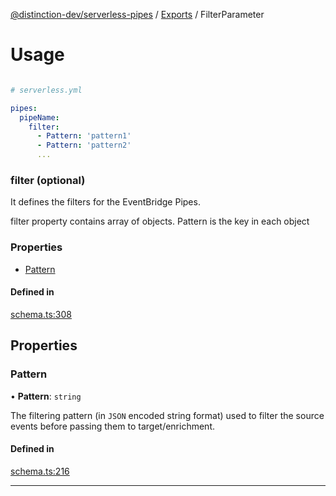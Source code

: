 [@distinction-dev/serverless-pipes](../README.md) / [Exports](parameters.md) / FilterParameter

# Usage
```yaml

# serverless.yml

pipes:
  pipeName:
    filter:
      - Pattern: 'pattern1'
      - Pattern: 'pattern2'
      ...
```


### filter (optional)



It defines the filters for the EventBridge Pipes.

filter property contains array of objects. Pattern is the key in each object

### Properties
 
 - [Pattern](FilterParameter.md#Pattern)
 

#### Defined in

[schema.ts:308](https://github.com/distinction-dev/serverless-pipes/blob/bafcd10b595a304cf2a2f2f7cf109be3ea8504f2/src/schema.ts#L308)

## Properties

### Pattern

• **Pattern**: `string`

The filtering pattern (in `JSON` encoded string format) used to filter the source events before passing them to target/enrichment.


#### Defined in

[schema.ts:216](https://github.com/distinction-dev/serverless-pipes/blob/bafcd10b595a304cf2a2f2f7cf109be3ea8504f2/src/schema.ts#L216)


---
